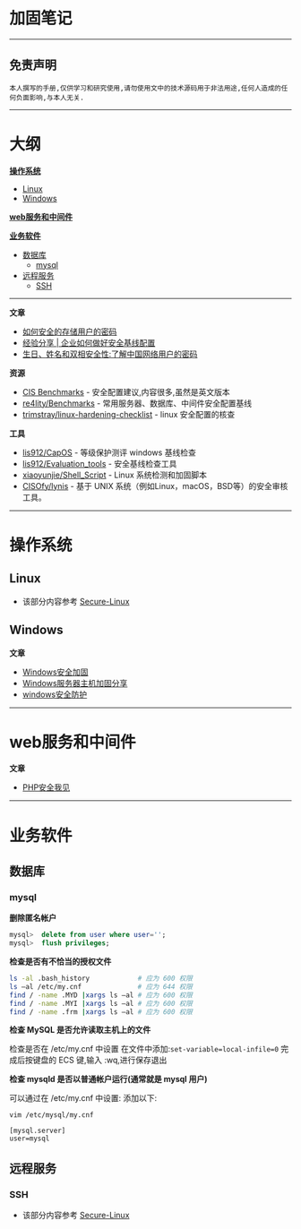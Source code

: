# 加固笔记

---

## 免责声明

`本人撰写的手册,仅供学习和研究使用,请勿使用文中的技术源码用于非法用途,任何人造成的任何负面影响,与本人无关.`

---

# 大纲

**[操作系统](#操作系统)**
* [Linux](#Linux)
* [Windows](#Windows)

**[web服务和中间件](#web服务和中间件)**

**[业务软件](#业务软件)**
* [数据库](#数据库)
    * [mysql](#mysql)
* [远程服务](#远程服务)
    * [SSH](#SSH)

---

**文章**
- [如何安全的存储用户的密码](http://xdxd.love/2018/02/26/%E5%A6%82%E4%BD%95%E5%AE%89%E5%85%A8%E7%9A%84%E5%AD%98%E5%82%A8%E7%94%A8%E6%88%B7%E7%9A%84%E5%AF%86%E7%A0%81/)
- [经验分享 | 企业如何做好安全基线配置](https://www.freebuf.com/articles/es/158781.html)
- [生日、姓名和双相安全性:了解中国网络用户的密码](https://mp.weixin.qq.com/s/Xywl2gJbonvosW-Gm10MjQ)

**资源**
- [CIS Benchmarks](https://learn.cisecurity.org/benchmarks) - 安全配置建议,内容很多,虽然是英文版本
- [re4lity/Benchmarks](https://github.com/re4lity/Benchmarks) - 常用服务器、数据库、中间件安全配置基线
- [trimstray/linux-hardening-checklist](https://github.com/trimstray/linux-hardening-checklist) - linux 安全配置的核查

**工具**
- [lis912/CapOS](https://github.com/lis912/CapOS) - 等级保护测评 windows 基线检查
- [lis912/Evaluation_tools](https://github.com/lis912/Evaluation_tools) - 安全基线检查工具
- [xiaoyunjie/Shell_Script](https://github.com/xiaoyunjie/Shell_Script) - Linux 系统检测和加固脚本
- [CISOfy/lynis](https://github.com/CISOfy/lynis) - 基于 UNIX 系统（例如Linux，macOS，BSD等）的安全审核工具。

---

# 操作系统
## Linux

- 该部分内容参考 [Secure-Linux](../../../运维/Linux/Secure-Linux.md)

## Windows

**文章**
- [Windows安全加固](https://www.freebuf.com/column/201869.html)
- [Windows服务器主机加固分享](https://www.freebuf.com/articles/system/215787.html)
- [windows安全防护](https://www.freebuf.com/column/195870.html)

---

# web服务和中间件

**文章**
- [PHP安全我见](https://www.leavesongs.com/PENETRATION/php-secure.html)

---

# 业务软件
## 数据库
### mysql

**删除匿名帐户**
```sql
mysql>  delete from user where user='';
mysql>  flush privileges;
```

**检查是否有不恰当的授权文件**
```bash
ls -al .bash_history            # 应为 600 权限
ls –al /etc/my.cnf              # 应为 644 权限
find / -name .MYD |xargs ls –al # 应为 600 权限
find / -name .MYI |xargs ls –al # 应为 600 权限
find / -name .frm |xargs ls –al # 应为 600 权限
```

**检查 MySQL 是否允许读取主机上的文件**

检查是否在 /etc/my.cnf 中设置
在文件中添加:`set-variable=local-infile=0`
完成后按键盘的 ECS 键,输入 :wq,进行保存退出

**检查 mysqld 是否以普通帐户运行(通常就是 mysql 用户)**

可以通过在 /etc/my.cnf 中设置:
添加以下:
```vim
vim /etc/mysql/my.cnf

[mysql.server]
user=mysql
```

## 远程服务
### SSH

- 该部分内容参考 [Secure-Linux](../../../运维/Linux/Secure-Linux.md#SSH)

